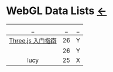 # WebGL Data Lists  [←](../index.md)

| _ | _ | _ |
|:---:|:---:|:---:|
| [Three.js 入门指南](https://cdn.jsdelivr.net/gh/AmbroseRen/test@master/Library/WebGL/Three.js_入门指南.pdf) | 26 | Y |
| []() | 26 | Y |
| lucy | 25 | X |
